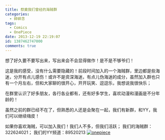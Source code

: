 ```yaml
---
title: 祭奠我们曾经的海贼群
categories:
  - 碎碎念
tags:
  - Comics
  - OnePiece
date: 2013-12-19 22:19:07
id: 1387462747000
comments: true
---
```


想了好久要不要写出来，写出来会不会显得做作！是不是不够爷们！

这是我的感受，没有什么需要隐藏的！前段时间加入的一个海贼群，里边都是些海迷，分开有点儿感伤！或许不是资深海迷，有点儿伪海迷的成分，虽然加入群也只有一个月左右，但和大家聊的很开心，开开玩笑、逗逗乐，我想说我很快乐；

在群里认识了好多朋友，各行各业都有，还有好多学生，喜欢动漫和漫画是不分年龄的！

虽然之前的群已经不在了，但熟悉的人还是会聚在一起，我们有新群，和YY，我们可以继续嗨皮！

如果你喜欢海贼，可以加入我们！我们人不多，但我们活跃；
我们的海贼群：322624021；
我们的YY频道：89520213
[![onepiece](http://lzan13.qiniudn.com/blog/uploads/images/2013/12/onepiece.jpg)](http://lzan13.qiniudn.com/blog/uploads/images/2013/12/onepiece.jpg)